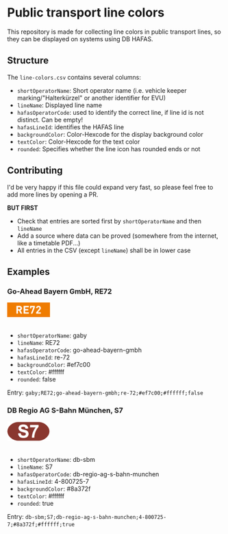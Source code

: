 # Public transport line colors
This repository is made for collecting line colors in public transport lines,
so they can be displayed on systems using DB HAFAS.

## Structure

The `line-colors.csv` contains several columns:
- `shortOperatorName`: Short operator name (i.e. vehicle keeper marking/"Halterkürzel" or another identifier for EVU)
- `lineName`: Displayed line name
- `hafasOperatorCode`: used to identify the correct line, if line id is not distinct. Can be empty!
- `hafasLineId`: identifies the HAFAS line
- `backgroundColor`: Color-Hexcode for the display background color
- `textColor`: Color-Hexcode for the text color
- `rounded`: Specifies whether the line icon has rounded ends or not

## Contributing

I'd be very happy if this file could expand very fast, so please feel free to add more lines by opening a PR. <br>

**BUT FIRST**

- Check that entries are sorted first by `shortOperatorName` and then `lineName`
- Add a source where data can be proved (somewhere from the internet, like a timetable PDF...)
- All entries in the CSV (except `lineName`) shall be in lower case

## Examples

### Go-Ahead Bayern GmbH,  RE72

<img src="examples/gaby-re72.png" alt="RE72" width=100>
<br><br>

- `shortOperatorName`: gaby
- `lineName`: RE72
- `hafasOperatorCode`: go-ahead-bayern-gmbh
- `hafasLineId`: re-72
- `backgroundColor`: #ef7c00
- `textColor`: #ffffff
- `rounded`: false

Entry: `gaby;RE72;go-ahead-bayern-gmbh;re-72;#ef7c00;#ffffff;false`

### DB Regio AG S-Bahn München, S7
<img src="examples/sbm-s7.png" alt="S7" width=100>
<br><br>

- `shortOperatorName`: db-sbm
- `lineName`: S7
- `hafasOperatorCode`: db-regio-ag-s-bahn-munchen
- `hafasLineId`: 4-800725-7
- `backgroundColor`: #8a372f
- `textColor`: #ffffff
- `rounded`: true

Entry: `db-sbm;S7;db-regio-ag-s-bahn-munchen;4-800725-7;#8a372f;#ffffff;true`

